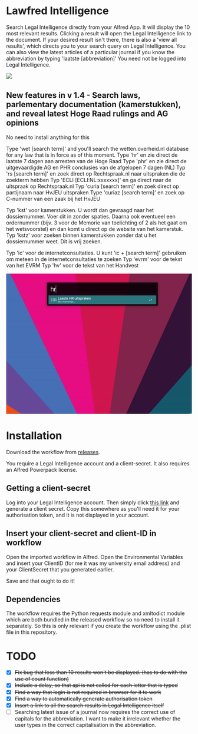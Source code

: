 # Lawfred Intelligence
Search Legal Intelligence directly from your Alfred App. 
It will display the 10 most relevant results. Clicking a result will open the Legal Intelligence link to the document. If your desired result isn't there, there is also a 'view all results', which directs you to your search query on Legal Intelligence. 
You can also view the latest articles of a particular journal if you know the abbreviation by typing 'laatste [abbreviation]'
You need not be logged into Legal Intelligence.

![](Lawfredinaction.gif)

## New features in v 1.4 - Search laws, parlementary documentation (kamerstukken), and reveal latest Hoge Raad rulings and AG opinions
No need to install anything for this

Type 'wet [search term]' and you'll search the wetten.overheid.nl database for any law that is in force as of this moment. 
Type 'hr' en zie direct de laatste 7 dagen aan arresten van de Hoge Raad
Type 'phr' en zie direct de uitgevaardigde AG en PHR conclusies van de afgelopen 7 dagen (NL)
Typ 'rs [search term]' en zoek direct op Rechtspraak.nl naar uitspraken die de zoekterm hebben
Typ 'ECLI [ECLI:NL:xxxxxxx]' en ga direct naar de uitspraak op Rechtspraak.nl 
Typ 'curia [search term]' en zoek direct op partijnaam naar HvJEU uitspraken
Type 'curiaz  [search term]' en zoek op C-nummer van een zaak bij het HvJEU

Typ 'kst' voor kamerstukken. U wordt dan gevraagd naar het dossiernummer. Voer dit in zonder spaties. Daarna ook eventueel een ordernummer (bijv. 3 voor de Memorie van toelichting of 2 als het gaat om het wetsvoorstel) en dan komt u direct op de website van het kamerstuk.
Typ 'kstz' voor zoeken binnen kamerstukken zonder dat u het dossiernummer weet. Dit is vrij zoeken. 

Typ 'ic' voor de internetconsultaties. U kunt 'ic + [search term]' gebruiken om meteen in de internetconsultaties te zoeken
Typ 'evrm' voor de tekst van het EVRM
Typ 'hv' voor de tekst van het Handvest


![](lawfred1-3.gif)


# Installation 
Download the workflow from [releases](https://github.com/ABeehive/lawfred-intelligence/releases). 

You require a Legal Intelligence account and a client-secret.
It also requires an Alfred Powerpack license.

## Getting a client-secret 
Log into your Legal Intelligence account. Then simply click [this link](https://www.legalintelligence.com/userprofile?opengenerateapikeylightbox=true) and generate a client secret. Copy this somewhere as you'll need it for your authorisation token, and it is not displayed in your account. 

## Insert your client-secret and client-ID in workflow
Open the imported workflow in Alfred. 
Open the Environmental Variables and insert your ClientID (for me it was my university email address) and your ClientSecret that you generated earlier.

Save and that ought to do it!

## Dependencies
The workflow requires the Python requests module and xmltodict module which are both bundled in the released workflow so no need to install it separately. So this is only relevant if you create the workflow using the .plist file in this repository. 


# TODO
- [X] ~~Fix bug that less than 10 results won't be displayed. (has to do with the use of count function)~~
- [x] ~~Include a delay, so that api is not called for each letter that is typed~~
- [x] ~~Find a way that login is not required in browser for it to work~~
- [x] ~~Find a way to automatically generate authorisation token~~
- [x] ~~Insert a link to all the search results in Legal Intelligence itself~~
- [ ] Searching latest issue of a journal now requires the correct use of capitals for the abbreviation. I want to make it irrelevant whether the user types in the correct capitalisation in the abbreviation.
